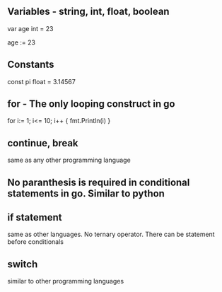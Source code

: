 ## Variables - string, int, float, boolean

var age int = 23

age := 23


## Constants

const pi float = 3.14567

## for - The only looping construct in go

for i:= 1; i<= 10; i++ {
  fmt.Println(i)
}

## continue, break 

same as any other programming language

## No paranthesis is required in conditional statements in go. Similar to python

## if statement 

same as other languages. No ternary operator. There can be statement before conditionals

## switch

similar to other programming languages


